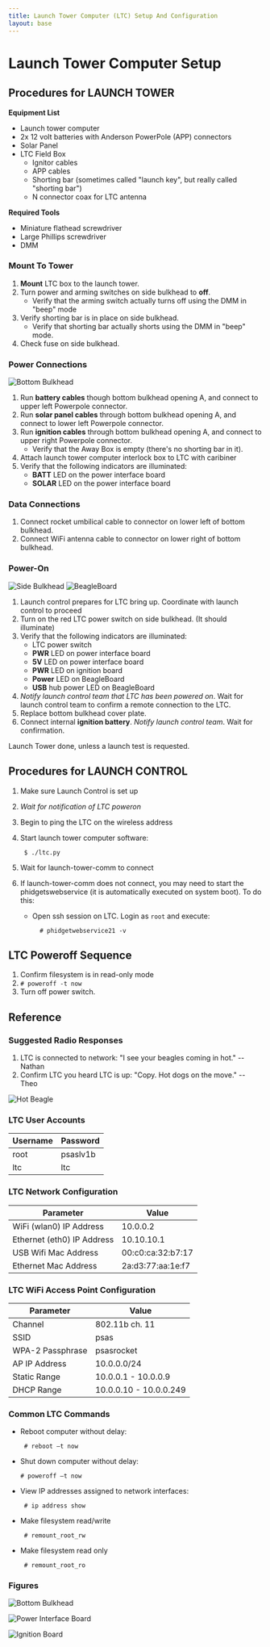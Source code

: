 ```yaml
---
title: Launch Tower Computer (LTC) Setup And Configuration
layout: base
---
```


#  Launch Tower Computer Setup

## Procedures for LAUNCH TOWER

**Equipment List**

 - Launch tower computer
 - 2x 12 volt batteries with Anderson PowerPole (APP) connectors
 - Solar Panel
 - LTC Field Box
    - Ignitor cables
    - APP cables
    - Shorting bar (sometimes called "launch key", but really called "shorting bar")
    - N connector coax for LTC antenna

**Required Tools**

 - Miniature flathead screwdriver
 - Large Phillips screwdriver
 - DMM

### Mount To Tower

 1. **Mount** LTC box to the launch tower.
 1. Turn power and arming switches on side bulkhead to **off**.
    - Verify that the arming switch actually turns off using the DMM in "beep" mode
 1. Verify shorting bar is in place on side bulkhead.
    - Verify that shorting bar actually shorts using the DMM in "beep" mode.
 1. Check fuse on side bulkhead.


### Power Connections

![Bottom Bulkhead](diagrams/ltc/bottom_bulkhead.png)

 1. Run **battery cables** though bottom bulkhead opening A, and connect to upper left Powerpole connector.
 1. Run **solar panel cables** through bottom bulkhead opening A, and connect to lower left Powerpole connector.
 1. Run **ignition cables** through bottom bulkhead opening A, and connect to upper right Powerpole connector.
    - Verify that the Away Box is empty (there's no shorting bar in it).
 1. Attach launch tower computer interlock box to LTC with caribiner
 1. Verify that the following indicators are illuminated:
    - **BATT** LED on the power interface board
    - **SOLAR** LED on the power interface board


### Data Connections

1. Connect rocket umbilical cable to connector on lower left of bottom bulkhead.
1. Connect WiFi antenna cable to connector on lower right of bottom bulkhead.


### Power-On

![Side Bulkhead](diagrams/ltc/side_bulkhead.png)
![BeagleBoard](diagrams/ltc/beagleboard.png)

 1. Launch control prepares for LTC bring up. Coordinate with launch control to proceed
 1. Turn on the red LTC power switch on side bulkhead. (It should illuminate)
 1. Verify that the following indicators are illuminated:
    - LTC power switch
    - **PWR** LED on power interface board
    - **5V** LED on power interface board
    - **PWR** LED on ignition board
    - **Power** LED on BeagleBoard
    - **USB** hub power LED on BeagleBoard
 1. _Notify launch control team that LTC has been powered on_.  Wait for launch control team to confirm a remote connection to the LTC.
 1. Replace bottom bulkhead cover plate.
 1. Connect internal **ignition battery**. _Notify launch control team_. Wait for confirmation.

Launch Tower done, unless a launch test is requested.


## Procedures for LAUNCH CONTROL

 1. Make sure Launch Control is set up
 1. _Wait for notification of LTC poweron_
 1. Begin to ping the LTC on the wireless address
 1. Start launch tower computer software:

         $ ./ltc.py

 1. Wait for launch-tower-comm to connect
 1. If launch-tower-comm does not connect, you may need to start the phidgetswebservice (it is automatically executed on system boot). To do this:
    - Open ssh session on LTC. Login as `root` and execute:
 
            # phidgetwebservice21 -v


## LTC Poweroff Sequence

 1. Confirm filesystem is in read-only mode
 1. `# poweroff -t now`
 1. Turn off power switch.


## Reference

### Suggested Radio Responses

1. LTC is connected to network: "I see your beagles coming in hot." -- Nathan
1. Confirm LTC you heard LTC is up: "Copy. Hot dogs on the move." -- Theo

![Hot Beagle](diagrams/hot_beagle.jpg)

### LTC User Accounts

 Username | Password
 -------- | --------
 root     | psaslv1b
 ltc      | ltc


### LTC Network Configuration

 Parameter                  | Value
 -------------------------- | -----
 WiFi (wlan0) IP Address    | 10.0.0.2
 Ethernet (eth0) IP Address | 10.10.10.1
 USB Wifi Mac Address       | 00:c0:ca:32:b7:17
 Ethernet Mac Address       | 2a:d3:77:aa:1e:f7

### LTC WiFi Access Point Configuration

 Parameter        | Value
 ---------------- | -----
 Channel          | 802.11b ch. 11
 SSID             | psas
 WPA-2 Passphrase | psasrocket
 AP IP Address    | 10.0.0.0/24
 Static Range     | 10.0.0.1 - 10.0.0.9
 DHCP Range       | 10.0.0.10 - 10.0.0.249

### Common LTC Commands

 - Reboot computer without delay:

        # reboot –t now

 -  Shut down computer without delay:

        # poweroff –t now

 - View IP addresses assigned to network interfaces:

        # ip address show

 - Make filesystem read/write

        # remount_root_rw

 - Make filesystem read only

        # remount_root_ro

### Figures

![Bottom Bulkhead](diagrams/ltc/bottom_bulkhead.png)

![Power Interface Board](diagrams/ltc/power_interface_board.png)

![Ignition Board](diagrams/ltc/ignition_board.png)

